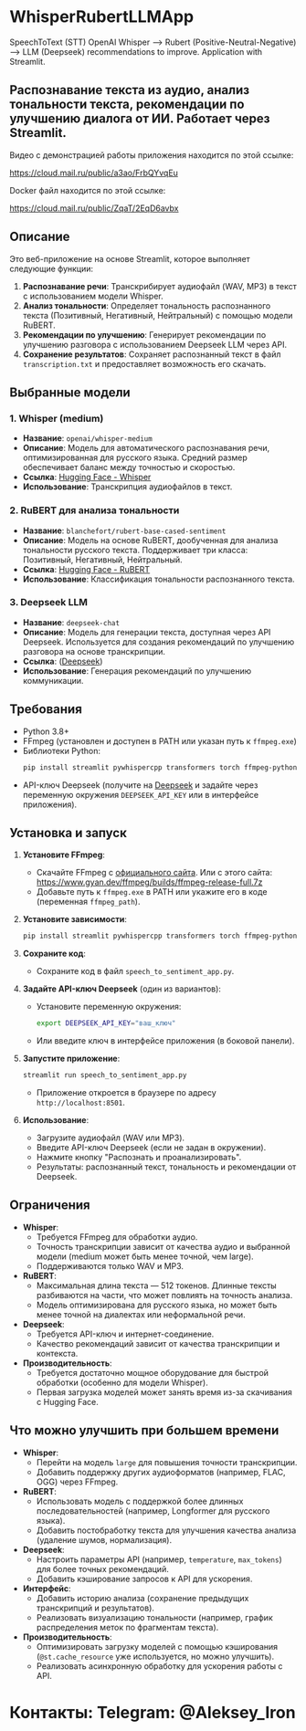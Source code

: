 # WhisperRubertLLMApp
SpeechToText (STT) OpenAI Whisper --> Rubert (Positive-Neutral-Negative) --> LLM (Deepseek) recommendations to improve. Application with Streamlit. 

## Распознавание текста из аудио, анализ тональности текста, рекомендации по улучшению диалога от ИИ. Работает через Streamlit.

Видео с демонстрацией работы приложения находится по этой ссылке:

https://cloud.mail.ru/public/a3ao/FrbQYvqEu

Docker файл находится по этой ссылке:

https://cloud.mail.ru/public/ZqaT/2EqD6avbx

## Описание
Это веб-приложение на основе Streamlit, которое выполняет следующие функции:
1. **Распознавание речи**: Транскрибирует аудиофайл (WAV, MP3) в текст с использованием модели Whisper.
2. **Анализ тональности**: Определяет тональность распознанного текста (Позитивный, Негативный, Нейтральный) с помощью модели RuBERT.
3. **Рекомендации по улучшению**: Генерирует рекомендации по улучшению разговора с использованием Deepseek LLM через API.
4. **Сохранение результатов**: Сохраняет распознанный текст в файл `transcription.txt` и предоставляет возможность его скачать.

## Выбранные модели
### 1. Whisper (medium)
- **Название**: `openai/whisper-medium`
- **Описание**: Модель для автоматического распознавания речи, оптимизированная для русского языка. Средний размер обеспечивает баланс между точностью и скоростью.
- **Ссылка**: [Hugging Face - Whisper](https://huggingface.co/openai/whisper-medium)
- **Использование**: Транскрипция аудиофайлов в текст.

### 2. RuBERT для анализа тональности
- **Название**: `blanchefort/rubert-base-cased-sentiment`
- **Описание**: Модель на основе RuBERT, дообученная для анализа тональности русского текста. Поддерживает три класса: Позитивный, Негативный, Нейтральный.
- **Ссылка**: [Hugging Face - RuBERT](https://huggingface.co/blanchefort/rubert-base-cased-sentiment)
- **Использование**: Классификация тональности распознанного текста.

### 3. Deepseek LLM
- **Название**: `deepseek-chat`
- **Описание**: Модель для генерации текста, доступная через API Deepseek. Используется для создания рекомендаций по улучшению разговора на основе транскрипции.
- **Ссылка**: ([Deepseek](https://platform.deepseek.com/api_keys))
- **Использование**: Генерация рекомендаций по улучшению коммуникации.

## Требования
- Python 3.8+
- FFmpeg (установлен и доступен в PATH или указан путь к `ffmpeg.exe`)
- Библиотеки Python:
  ```bash
  pip install streamlit pywhispercpp transformers torch ffmpeg-python numpy requests
  ```
- API-ключ Deepseek (получите на [Deepseek](https://platform.deepseek.com/) и задайте через переменную окружения `DEEPSEEK_API_KEY` или в интерфейсе приложения).

## Установка и запуск
1. **Установите FFmpeg**:
   - Скачайте FFmpeg с [официального сайта](https://ffmpeg.org/download.html). Или с этого сайта: https://www.gyan.dev/ffmpeg/builds/ffmpeg-release-full.7z
   - Добавьте путь к `ffmpeg.exe` в PATH или укажите его в коде (переменная `ffmpeg_path`).

2. **Установите зависимости**:
   ```bash
   pip install streamlit pywhispercpp transformers torch ffmpeg-python numpy requests
   ```

3. **Сохраните код**:
   - Сохраните код в файл `speech_to_sentiment_app.py`.

4. **Задайте API-ключ Deepseek** (один из вариантов):
   - Установите переменную окружения:
     ```bash
     export DEEPSEEK_API_KEY="ваш_ключ"
     ```
   - Или введите ключ в интерфейсе приложения (в боковой панели).

5. **Запустите приложение**:
   ```bash
   streamlit run speech_to_sentiment_app.py
   ```
   - Приложение откроется в браузере по адресу `http://localhost:8501`.

6. **Использование**:
   - Загрузите аудиофайл (WAV или MP3).
   - Введите API-ключ Deepseek (если не задан в окружении).
   - Нажмите кнопку "Распознать и проанализировать".
   - Результаты: распознанный текст, тональность и рекомендации от Deepseek.

## Ограничения
- **Whisper**:
  - Требуется FFmpeg для обработки аудио.
  - Точность транскрипции зависит от качества аудио и выбранной модели (medium может быть менее точной, чем large).
  - Поддерживаются только WAV и MP3.
- **RuBERT**:
  - Максимальная длина текста — 512 токенов. Длинные тексты разбиваются на части, что может повлиять на точность анализа.
  - Модель оптимизирована для русского языка, но может быть менее точной на диалектах или неформальной речи.
- **Deepseek**:
  - Требуется API-ключ и интернет-соединение.
  - Качество рекомендаций зависит от качества транскрипции и контекста.
- **Производительность**:
  - Требуется достаточно мощное оборудование для быстрой обработки (особенно для модели Whisper).
  - Первая загрузка моделей может занять время из-за скачивания с Hugging Face.

## Что можно улучшить при большем времени
- **Whisper**:
  - Перейти на модель `large` для повышения точности транскрипции.
  - Добавить поддержку других аудиоформатов (например, FLAC, OGG) через FFmpeg.
- **RuBERT**:
  - Использовать модель с поддержкой более длинных последовательностей (например, Longformer для русского языка).
  - Добавить постобработку текста для улучшения качества анализа (удаление шумов, нормализация).
- **Deepseek**:
  - Настроить параметры API (например, `temperature`, `max_tokens`) для более точных рекомендаций.
  - Добавить кэширование запросов к API для ускорения.
- **Интерфейс**:
  - Добавить историю анализа (сохранение предыдущих транскрипций и результатов).
  - Реализовать визуализацию тональности (например, график распределения меток по фрагментам текста).
- **Производительность**:
  - Оптимизировать загрузку моделей с помощью кэширования (`@st.cache_resource` уже используется, но можно улучшить).
  - Реализовать асинхронную обработку для ускорения работы с API.

# Контакты: Telegram: @Aleksey_Iron

